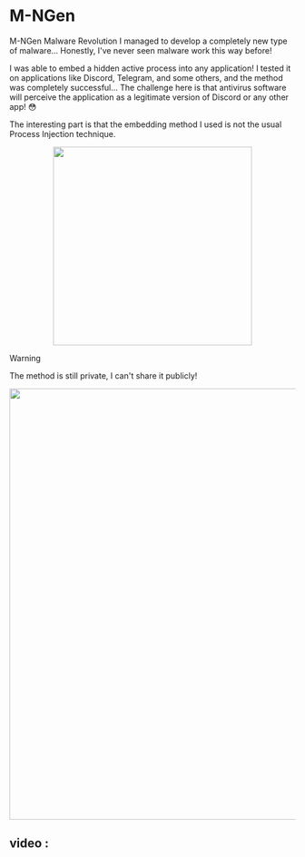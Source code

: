 # M-NGen

M-NGen Malware Revolution
I managed to develop a completely new type of malware... Honestly, I've never seen malware work this way before!

I was able to embed a hidden active process into any application! I tested it on applications like Discord, Telegram, and some others, and the method was completely successful... The challenge here is that antivirus software will perceive the application as a legitimate version of Discord or any other app! 😳

The interesting part is that the embedding method I used is not the usual Process Injection technique.

<div align="center">
  <img src="https://files.catbox.moe/2x1ppg.png" width="350px">
</div>

> [!WARNING]  
> The method is still private, I can't share it publicly!

<div align="center">
  <img src="https://files.catbox.moe/3yceau.jpg" width="760px">
</div>

## video : 
